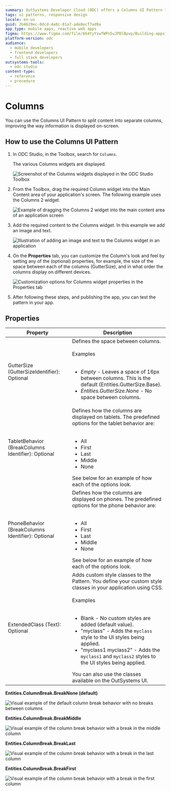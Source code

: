 ```yaml
---
summary: OutSystems Developer Cloud (ODC) offers a Columns UI Pattern to enhance on-screen content organization by splitting it into separate columns.
tags: ui patterns, responsive design
locale: en-us
guid: 2b4629ec-0dcd-4a8c-81a7-ade0ecf7ad9a
app_type: mobile apps, reactive web apps
figma: https://www.figma.com/file/6G4tyYswfWPn5uJPDlBpvp/Building-apps?type=design&node-id=3203%3A8947&t=ZwHw8hXeFhwYsO5V-1
platform-version: odc
audience:
  - mobile developers
  - frontend developers
  - full stack developers
outsystems-tools:
  - odc studio
content-type:
  - reference
  - procedure
---
```


# Columns

You can use the Columns UI Pattern to split content into separate columns, improving the way information is displayed on-screen.

## How to use the Columns UI Pattern

1. In ODC Studio, in the Toolbox, search for `Columns`.

    The various Columns widgets are displayed. 

    ![Screenshot of the Columns widgets displayed in the ODC Studio Toolbox](images/columnsmob-image-1.png "Columns Widgets in ODC Studio Toolbox")

1. From the Toolbox, drag the required Column widget into the Main Content area of your application's screen. The following example uses the Columns 2 widget.

    ![Example of dragging the Columns 2 widget into the main content area of an application screen](images/columnsmob-image-3.png "Dragging Columns 2 Widget into Main Content Area")

1. Add the required content to the Columns widget. In this example we add an image and text.

    ![Illustration of adding an image and text to the Columns widget in an application](images/columnsmob-image-4.png "Adding Content to Columns Widget")

1. On the **Properties** tab, you can customize the Column's look and feel by setting any of the (optional) properties, for example, the size of the space between each of the columns (GutterSize), and in what order the columns display on different devices. 

    ![Customization options for Columns widget properties in the Properties tab](images/columnsmob-image-2.png "Customizing Columns Properties")

1. After following these steps, and publishing the app, you can test the pattern in your app. 

## Properties

**Property** |  **Description** |  
---|---
GutterSize (GutterSizeIdentifier): Optional | Defines the space between columns.<br/><br/>Examples<br/><br/><ul><li>_Empty_ - Leaves a space of 16px between columns. This is the default (Entities.GutterSize.Base).</li><li>_Entities.GutterSize.None_ - No space between columns.</li></ul> |
TabletBehavior (BreakColumns Identifier): Optional | Defines how the columns are displayed on tablets. The predefined options for the tablet behavior are:<br/><br/><ul><li>All</li><li>First</li><li>Last</li><li>Middle</li><li>None</li></ul>See below for an example of how each of the options look. |
PhoneBehavior (BreakColumns Identifier): Optional | Defines how the columns are displayed on phones. The predefined options for the phone behavior are:<br/><br/><ul><li>All</li><li>First</li><li>Last</li><li>Middle</li><li>None</li></ul>See below for an example of how each of the options look. |
ExtendedClass (Text): Optional | Adds custom style classes to the Pattern. You define your custom style classes in your application using CSS.<br/><br/>Examples<br/><br/><ul><li>Blank - No custom styles are added (default value).</li><li>"myclass" - Adds the ``myclass`` style to the UI styles being applied.</li><li>"myclass1 myclass2" - Adds the ``myclass1`` and ``myclass2`` styles to the UI styles being applied.</li></ul>You can also use the classes available on the OutSystems UI. 

**Entities.ColumnBreak.BreakNone (default)**

![Visual example of the default column break behavior with no breaks between columns](images/Column_break_none.png "Default Column Break Behavior")  

**Entities.ColumnBreak.BreakMiddle**

![Visual example of the column break behavior with a break in the middle column](images/Column_break_middle.png "Column Break Middle Option")

**Entities.ColumnBreak.BreakLast**

![Visual example of the column break behavior with a break in the last column](images/Column_break_last.png "Column Break Last Option")

**Entities.ColumnBreak.BreakFirst**

![Visual example of the column break behavior with a break in the first column](images/Column_break_first.png "Column Break First Option")
